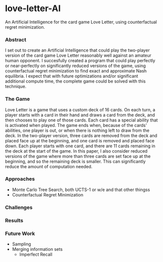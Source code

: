 # love-letter-AI
An Artificial Intelligence for the card game Love Letter, using counterfactual regret minimization.

### Abstract

I set out to create an Artificial Intelligence that could play the two-player version of the card game Love Letter reasonably well against an amateur human opponent. I succesfully created a program that could play perfectly or near-perfectly on significantly reduced versions of the game, using counterfactual regret minimization to find exact and approximate Nash equilibria. I expect that with future optimizations and/or significant additional compute time, the complete game could be solved with this technique.

### The Game

Love Letter is a game that uses a custom deck of 16 cards. On each turn, a player starts with a card in their hand and draws a card from the deck, and then chooses to play one of those cards. Each card has a special ability that is activated when played. The game ends when, because of the cards' abilities, one player is out, or when there is nothing left to draw from the deck. In the two-player version, three cards are removed from the deck and placed face up at the beginning, and one card is removed and placed face down. Each player starts with one card, and there are 11 cards remaining in the deck at the start of the game. In this paper, I also consider reduced versions of the game where more than three cards are set face up at the beginning, and so the remaining deck is smaller. This can significantly reduce the amount of computation needed.

### Approaches

 - Monte Carlo Tree Search, both UCTS-1 or w/e and that other thingss
 - Counterfactual Regret Minimization
 
 ### Challenges
 
 ### Results
 
 ### Future Work

  - Sampling
  - Merging information sets
    - Imperfect Recall
